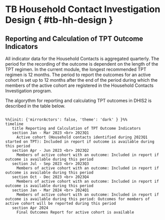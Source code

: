 # TB Household Contact Investigation Design { #tb-hh-design }


## Reporting and Calculation of TPT Outcome Indicators

All indicator data for the Household Contacts is aggregated quarterly. The period for the recording of the outcome is dependent on the length of the TPT regimen. In the current module, the longest recommended TPT regimen is 12 months. The period to report the outcomes for an active cohort is set up to 12 months after the end of the period during which the members of the active cohort are registered in the Household Contacts Investigation program. 

The algorythm for reporting and calculating TPT outcomes in DHIS2 is described in the table below. 

 ```mermaid

%%{init: {'mirrorActors': false, 'theme': 'dark' } }%%
timeline
    title Reporting and Calculation of TPT Outcome Indicators
    section Jan - Mar 2023 <br> 2023Q1
      Active cohort (Household contacts identified during 2023Q1 started on TPT): Included in report if outcome is available during this period
    section Apr - Jun 2023 <br> 2023Q2
      Members of active cohort with an outcome: Included in report if outcome is available during this period
    section Jul - Sep 2023 <br> 2023Q3
      Members of active cohort with an outcome: Included in report if outcome is available during this period
    section Oct - Dec 2023 <br> 2023Q4
      Members of active cohort with an outcome: Included in report if outcome is available during this period
    section Jan - Mar 2024 <br> 2024Q1
      Members of active cohort with an outcome: Included in report if outcome is available during this period: Outcomes for members of active cohort will be reported during this period
    section Apr 2024
      Final Outcomes Report for active cohort is available

```
